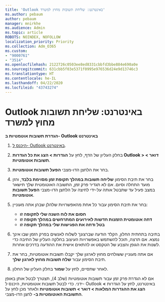 ```yaml
---
title: 'Outlook באינטרנט: שליחת תשובות מחוץ למשרד'
ms.author: pebaum
author: pebaum
manager: mnirkhe
ms.audience: Admin
ms.topic: article
ROBOTS: NOINDEX, NOFOLLOW
localization_priority: Priority
ms.collection: Adm_O365
ms.custom:
- "9000761"
- "3514"
ms.openlocfilehash: 2122726c0503ee8ed8331cbbfd3bbe884e690a0e
ms.sourcegitcommit: 631cbb5f03e5371f0995e976536d24e9d13746c3
ms.translationtype: HT
ms.contentlocale: he-IL
ms.lasthandoff: 04/22/2020
ms.locfileid: "43743274"
---
```

# <a name="outlook-on-the-web-send-out-of-office-replies"></a>Outlook באינטרנט: שליחת תשובות מחוץ למשרד

**הגדרת תשובות אוטמטיות ב- Outlook באינטרנט**

1. [היכנס ל- Outlook באינטרנט](https://support.office.com/article/how-to-sign-in-to-outlook-on-the-web-763fab4d-0138-4814-b450-37fc286bcb79).

2. בחלק העליון של הדף, לחץ על **הגדרות > הצג את כל הגדרות Outlook > דואר > תשובות אוטומטיות**.

3. בחר את הלחצן הדו-מצבי **הפעל תשובות אוטומטיות**.

4. בחר את תיבת הסימון **שליחה תשובות במהלך תקופת זמן מסוימת בלבד**, והזן מועד התחלה וסיום. אם לא תגדיר פרק זמן, התשובה האוטומטית שלך תישאר במצב פעיל עד שתבטל אותה על-ידי לחיצה על הלחצן הדו-מצבי **הפעל תשובות אוטומטיות**.

5. בחר את תיבת הסימון עבור כל אחת מהאפשרויות שלהלן שבהן אתה מעוניין:
    - **חסום את לוח השנה שלי לתקופה זו**
    - **דחה אוטומטית הזמנות חדשות לאירועים המתרחשים במהלך תקופה זו**
    - **בטל ודחה את הפגישות שלי במהלך תקופה זו**

6. בתיבה בתחתית החלון, הקלד הודעה שברצונך לשלוח לאנשים בפרק הזמן שבו אינך נמצא. אם תרצה, תוכל להשתמש באפשרויות העיצוב בחלקה העליון של התיבה כדי לשנות את הגופן והצבע של הטקסט או להתאים אישית את ההודעה בדרכים אחרות.

7. אם אתה מעוניין ששולחים מחוץ לארגון שלך יקבלו תשובות אוטומטיות, בחר את תיבת הסימון עבור **שלח תשובות מחוץ לארגון שלך**.

8. לאחר שתסיים, לחץ על **שמור** בחלק העליון של החלון.

אם לא הגדרת פרק זמן עבור תשובות אוטומטיות (שלב 4), תצטרך לבטל אותן באופן ידני. כדי לבטל תשובות אוטומטיות, היכנס ל- Outlook באינטרנט, לחץ על הגדרות **> הצג את ההגדרות המלאות > דואר > תשובות אוטומטיות** ולאחר מכן לחץ על **התשובות האוטומטיות ב-** לחצן הדו-מצבי.
